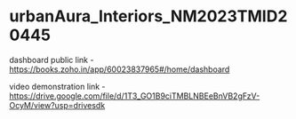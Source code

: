 # urbanAura_Interiors_NM2023TMID20445

dashboard public link - https://books.zoho.in/app/60023837965#/home/dashboard

video demonstration link - https://drive.google.com/file/d/1T3_GO1B9ciTMBLNBEeBnVB2gFzV-OcyM/view?usp=drivesdk
